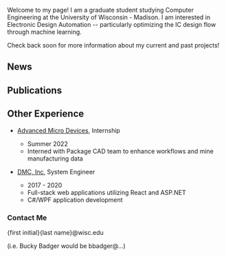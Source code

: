 Welcome to my page! I am a graduate student studying Computer Engineering at the University of Wisconsin - Madison. I am interested in Electronic Design Automation -- particularly optimizing the IC design flow through machine learning.

Check back soon for more information about my current and past projects!

## News

## Publications

## Other Experience
- [Advanced Micro Devices](https://www.amd.com/), Internship
  - Summer 2022
  - Interned with Package CAD team to enhance workflows and mine manufacturing data

- [DMC, Inc](https://www.dmcinfo.com/), System Engineer
  - 2017 - 2020
  - Full-stack web applications utilizing React and ASP.NET
  - C#/WPF application development

### Contact Me
{first initial}{last name}@wisc.edu

(i.e. Bucky Badger would be bbadger@...)

